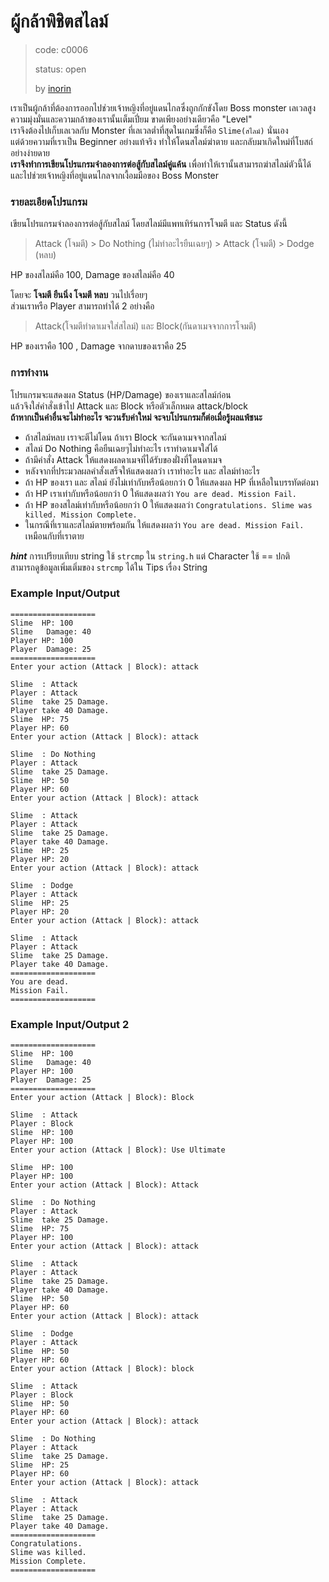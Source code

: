 # ผู้กล้าพิชิตสไลม์ #
> code: c0006
>
> status: open
>
> by [inorin](https://github.com/inorinchan)

เราเป็นผู้กล้าที่ต้องการออกไปช่วยเจ้าหญิงที่อยู่แดนไกลซึ่งถูกกักขังโดย Boss monster เลเวลสูง <br/>
ความมุ่งมั่นและความกล้าของเรานั้นเต็มเปี่ยม ขาดเพียงอย่างเดียวคือ "Level"<br/>
เราจึงต้องไปเก็บเลเวลกับ Monster ที่เลเวลต่ำที่สุดในเกมซึ่งก็คือ `Slime(สไลม์)` นั่นเอง <br/>
แต่ด้วยความที่เราเป็น Beginner อย่างแท้จริง ทำให้โดนสไลม์ฆ่าตาย และกลับมาเกิดใหม่ที่โบสถ์อย่างง่ายดาย<br/>
**เราจึงทำการเขียนโปรแกรมจำลองการต่อสู้กับสไลม์คู่แค้น** เพื่อทำให้เรานั้นสามารถฆ่าสไลม์ตัวนี้ได้<br/>
และไปช่วยเจ้าหญิงที่อยู่แดนไกลจากเงื้อมมือของ Boss Monster<br/>

### รายละเอียดโปรแกรม ###
เขียนโปรแกรมจำลองการต่อสู้กับสไลม์ โดยสไลม์มีแพทเทิร์นการโจมตี และ Status ดังนี้<br/>

> Attack (โจมตี) > Do Nothing (ไม่ทำอะไรยืนเฉยๆ) > Attack (โจมตี) > Dodge (หลบ)<br>

HP ของสไลม์คือ 100, Damage ของสไลม์คือ 40

โดยจะ **โจมตี ยืนนิ่ง โจมตี หลบ** วนไปเรื่อยๆ<br/>
ส่วนเราหรือ Player สามารถทำได้ 2 อย่างคือ <br/>

> Attack(โจมตีทำดาเมจใส่สไลม์) และ Block(กันดาเมจจากการโจมตี)

HP ของเราคือ 100 , Damage จากดาบของเราคือ 25

### การทำงาน ###
โปรแกรมจะแสดงผล Status (HP/Damage) ของเราและสไลม์ก่อน<br/>
แล้วจึงใส่คำสั่งเข้าไป Attack และ Block หรือตัวเล็กหมด attack/block <br/>
**ถ้าหากเป็นคำอื่นจะไม่ทำอะไร จะวนรับค่าใหม่ จะจบโปรแกรมก็ต่อเมื่อรู้ผลแพ้ชนะ** <br/>
-   ถ้าสไลม์หลบ เราจะตีไม่โดน ถ้าเรา Block จะกันดาเมจจากสไลม์
-   สไลม์ Do Nothing คือยืนเฉยๆไม่ทำอะไร เราทำดาเมจใส่ได้
-   ถ้ามีคำสั่ง Attack ให้แสดงผลดาเมจที่ได้รับของฝั่งที่โดนดาเมจ
-   หลังจากที่ประมวลผลคำสั่งเสร็จให้แสดงผลว่า เราทำอะไร และ สไลม์ทำอะไร
-   ถ้า HP ของเรา และ สไลม์ ยังไม่เท่ากับหรือน้อยกว่า 0 ให้แสดงผล HP ที่เหลือในบรรทัดต่อมา
-   ถ้า HP เราเท่ากับหรือน้อยกว่า 0 ให้แสดงผลว่า `You are dead. Mission Fail.`
-   ถ้า HP ของสไลม์เท่ากับหรือน้อยกว่า 0 ให้แสดงผลว่า `Congratulations. Slime was killed. Mission Complete.`
-   ในกรณีที่เราและสไลม์ตายพร้อมกัน ให้แสดงผลว่า `You are dead. Mission Fail.` เหมือนกับที่เราตาย


***hint*** การเปรียบเทียบ string ใช้ `strcmp` ใน `string.h` แต่ Character ใช้ == ปกติ <br/>
สามารถดูข้อมูลเพิ่มเติ่มของ `strcmp` ได้ใน Tips เรื่อง String <br/>

### Example Input/Output ###
```
===================
Slime  HP: 100
Slime   Damage: 40
Player HP: 100
Player  Damage: 25
===================
Enter your action (Attack | Block): attack

Slime  : Attack
Player : Attack
Slime  take 25 Damage.
Player take 40 Damage.
Slime  HP: 75
Player HP: 60
Enter your action (Attack | Block): attack

Slime  : Do Nothing
Player : Attack
Slime  take 25 Damage.
Slime  HP: 50
Player HP: 60
Enter your action (Attack | Block): attack

Slime  : Attack
Player : Attack
Slime  take 25 Damage.
Player take 40 Damage.
Slime  HP: 25
Player HP: 20
Enter your action (Attack | Block): attack

Slime  : Dodge
Player : Attack
Slime  HP: 25
Player HP: 20
Enter your action (Attack | Block): attack

Slime  : Attack
Player : Attack
Slime  take 25 Damage.
Player take 40 Damage.
===================
You are dead.
Mission Fail.
===================
```

### Example Input/Output 2 ###
```
===================
Slime  HP: 100
Slime   Damage: 40
Player HP: 100
Player  Damage: 25
===================
Enter your action (Attack | Block): Block

Slime  : Attack
Player : Block
Slime  HP: 100
Player HP: 100
Enter your action (Attack | Block): Use Ultimate

Slime  HP: 100
Player HP: 100
Enter your action (Attack | Block): Attack

Slime  : Do Nothing
Player : Attack
Slime  take 25 Damage.
Slime  HP: 75
Player HP: 100
Enter your action (Attack | Block): attack

Slime  : Attack
Player : Attack
Slime  take 25 Damage.
Player take 40 Damage.
Slime  HP: 50
Player HP: 60
Enter your action (Attack | Block): attack

Slime  : Dodge
Player : Attack
Slime  HP: 50
Player HP: 60
Enter your action (Attack | Block): block

Slime  : Attack
Player : Block
Slime  HP: 50
Player HP: 60
Enter your action (Attack | Block): attack

Slime  : Do Nothing
Player : Attack
Slime  take 25 Damage.
Slime  HP: 25
Player HP: 60
Enter your action (Attack | Block): attack

Slime  : Attack
Player : Attack
Slime  take 25 Damage.
Player take 40 Damage.
===================
Congratulations.
Slime was killed.
Mission Complete.
===================
```
